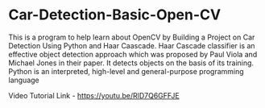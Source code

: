 # Car-Detection-Basic-Open-CV
This is a program to help learn about OpenCV by Building a Project on Car Detection Using Python and Haar Caascade.
Haar Cascade classifier is an effective object detection approach which was proposed by Paul Viola and Michael Jones in their paper. It detects objects on the basis of its training.
Python is an interpreted, high-level and general-purpose programming language

Video Tutorial Link - https://youtu.be/RlD7Q6GFFJE
